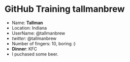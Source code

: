 # GitHub Training tallmanbrew

* Name: **Tallman**
* Location: Indiana
* UserName: @tallmanbrew
* *twitter:* @tallmanbrew
* Number of fingers: 10, boring :)
* **Dinner**: KFC
* I puchased some beer.
